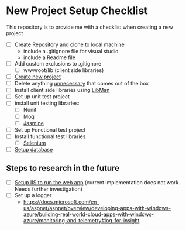 # New Project Setup Checklist

This repository is to provide me with a checklist when creating a new project

- [ ] Create Repository and clone to local machine
    - include a .gitignore file for visual studio
    - include a Readme file
- [ ] Add custom exclusions to .gitignore
    - [ ] wwwroot/lib (client side libraries)
- [ ] [Create new project](new-mvc-project.md)
- [ ] Delete anything [unnecessary](things-to-delete-in-new-project.md) that comes out of the box
- [ ] Install client side libraries using [LibMan](library-manager.md)
- [ ] Set up unit test project
- [ ] install unit testing libraries:
    - [ ] Nunit 
    - [ ] Moq
    - [ ] [Jasmine](jasmine-setup.md)
- [ ] Set up Functional test project
- [ ] Install functional test libraries
    - [ ] [Selenium](selenium-setup.md)
- [ ] [Setup database](setup-database.md)

## Steps to research in the future
- [ ] [Setup IIS to run the web app](hosting-apps-in-iis.md) (current implementation does not work. Needs further investigation)
- [ ] Set up a logger
    - https://docs.microsoft.com/en-us/aspnet/aspnet/overview/developing-apps-with-windows-azure/building-real-world-cloud-apps-with-windows-azure/monitoring-and-telemetry#log-for-insight
